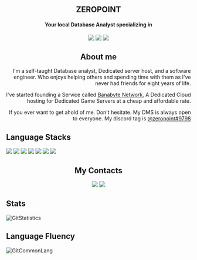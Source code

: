 <!-- Entitled User -->
<h2 align="center">ZEROPOINT</h2>
<h4 align="center">Your local Database Analyst specializing in</h4>
<div align="center">
    <a href="https://www.mysql.com"><img
            src="https://img.shields.io/badge/mysql-%234479A1?style=for-the-badge&logo=mysql&logoColor=white"></a>
    <a href="https://redis.io"><img
            src="https://img.shields.io/badge/redis-%23DC382D?style=for-the-badge&logo=redis&logoColor=white"></a>
    <a href="https://mongodb.com"><img
            src="https://img.shields.io/badge/mongodb-%2347A248?style=for-the-badge&logo=mongodb&logoColor=white"></a>
</div>

<!-- About me -->
<h2 align="center">About me</h2>
<div align="right">
<p align="right">I'm a self-taught Database analyst, Dedicated server host, and a software engineer. Who enjoys helping others and spending time with them as I've never had friends for eight years of life. 
<p align="right">I've started founding a Service called <a href="panel.banabyte.com">Banabyte Network.</a> A Dedicated Cloud hosting for Dedicated Game Servers at a cheap and affordable rate. </p>
<p align="right">If you ever want to get ahold of me. Don't hesitate. My DMS is always open to everyone. My discord tag is <a href="https://discord.banabyte.com">@zeropoint#9798</a></p>
</div>

<div align="left">
    <h2> Language Stacks </h2>
    <!-- Fullstack -->
    <a href="https://html.spec.whatwg.org/multipage/"><img
            src="https://camo.githubusercontent.com/ca7735d3a04dacb883f9b881213b3983ce3f106ac2fccc0d2ec86af3911c942e/68747470733a2f2f696d672e736869656c64732e696f2f62616467652f68746d6c352532302d2532334533344632362e7376673f7374796c653d666f722d7468652d6261646765266c6f676f3d68746d6c35266c6f676f436f6c6f723d7768697465"></a>
    <a href="https://www.tutorialspoint.com/css/css3_tutorial.htm"><img
            src="https://camo.githubusercontent.com/9d8b840ae1e7f64bfba7795cc23ac4c75bd1255907a87c99bef9b3d52d725630/68747470733a2f2f696d672e736869656c64732e696f2f62616467652f637373332532302d2532333135373242362e7376673f7374796c653d666f722d7468652d6261646765266c6f676f3d63737333266c6f676f436f6c6f723d7768697465"></a>
    <a href="https://www.javascript.com/"><img
            src="https://camo.githubusercontent.com/d64756f90fff303b8d8cd114d331f59ab8e4106384dd669aca2722b0435ea662/68747470733a2f2f696d672e736869656c64732e696f2f62616467652f6a6176617363726970742532302d2532333332333333302e7376673f7374796c653d666f722d7468652d6261646765266c6f676f3d6a617661736372697074"></a>
    <a href="https://reactjs.org"><img
            src="https://img.shields.io/badge/react-%2361DBFB?style=for-the-badge&logo=react&logoColor=black"></a>
    <a href="https://dotnet.microsoft.com/en-us/languages/csharp"><img
            src="https://camo.githubusercontent.com/30e7f9437119e0e7295fb95b5ca5bf4119f3d6dc931bcd333e785a08913f398a/68747470733a2f2f696d672e736869656c64732e696f2f62616467652f632532332532302d2532333233393132302e7376673f7374796c653d666f722d7468652d6261646765266c6f676f3d632532307368617270266c6f676f436f6c6f723d7768697465"></a>
    <a href="https://www.geeksforgeeks.org/basic-input-output-c/"><img
            src="https://camo.githubusercontent.com/83ff2d9d13f73e9795d7983bdae4f6f17ca0b45fa41b1ea17f29be58f4720cdc/68747470733a2f2f696d672e736869656c64732e696f2f62616467652f632532422532422d2532333336393643463f7374796c653d666f722d7468652d6261646765266c6f676f3d63253242253242266c6f676f436f6c6f723d7768697465"></a>
    <a href="http://www.lua.org/"><img
            src="https://camo.githubusercontent.com/18d07ed577dd8860b7d3000e4e17d5ac7a042c02cfdd7fcec19873e5340d25b4/68747470733a2f2f696d672e736869656c64732e696f2f62616467652f6c75612d2532333243324437322e7376673f7374796c653d666f722d7468652d6261646765266c6f676f3d6c7561266c6f676f436f6c6f723d7768697465"></a>
</div>

<!-- Contacts -->
<h2 align="center">My Contacts</h2>
<div align="center">
<a href="https://discord.banabyte.com"><img src="https://camo.githubusercontent.com/19d3f5efe033ec453966ef682d40115345835d975a3b465ec80262b37121e385/68747470733a2f2f696d672e736869656c64732e696f2f62616467652f646973636f72642d2532333732383944413f7374796c653d666f722d7468652d6261646765266c6f676f3d646973636f7264266c6f676f436f6c6f723d7768697465"></a>
<a href="mailto:zeropoint@banabyte.com"><img src="https://img.shields.io/badge/email-%23BB001B?style=for-the-badge&logo=gmail&logoColor=white"></a>
</div>

## Stats
![GitStatistics](https://github-readme-stats.vercel.app/api?username=ZEROPOINTBRUH&show_icons=true&theme=tokyonight&include_all_commits=true&count_private=true&hide_border=true)

## Language Fluency
![GitCommonLang](https://github-readme-stats.vercel.app/api/top-langs/?username=ZEROPOINTBRUH&hide_border=true&layout=compact&theme=tokyonight)
